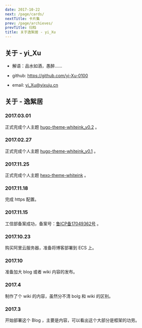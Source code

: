 ```yaml
---
date: 2017-10-22
next: /page/cards/
nextTitle: 卡片集
prev: /page/archieves/
prevTitle: 归档
title: 关于逸絮居 - yi_Xu
---
```



## <i class="icon-user"></i> 关于 - yi_Xu

+ 解语：品水如酒，愚醉……

+ github: https://github.com/yi-Xu-0100

+ email: [yi_Xu@yixuju.cn](mailto:yi_Xu@yixuju.cn)

## <i class="icon-home"></i> 关于 - 逸絮居

### 2017.03.01

正式完成个人主题 [hugo-theme-whiteink_v0.2](https://github.com/yi-Xu-0100/hugo-theme-whiteink/releases/tag/v0.2) 。

### 2017.02.27

正式完成个人主题 [hugo-theme-whiteink_v0.1](https://github.com/yi-Xu-0100/hugo-theme-whiteink/releases/tag/v1.0) 。

### 2017.11.25

正式完成个人主题 [hexo-theme-whiteink](https://github.com/yi-Xu-0100/hexo-theme-whiteink) 。

### 2017.11.18

完成 https 配置。

### 2017.11.15

工信部备案成功，备案号：[鲁ICP备17049362号](https://beian.miit.gov.cn/) 。

### 2017.10.23

购买阿里云服务器，准备将博客部署到 ECS 上。

### 2017.10

准备加大 blog 或者 wiki 内容的发布。

### 2017.4

制作了个 wiki 的内容，虽然分不清 bolg 和 wiki 的区别。

### 2017.3

开始部署这个 Blog ，主要是内容，可以看出这个大部分是框架的功劳。
